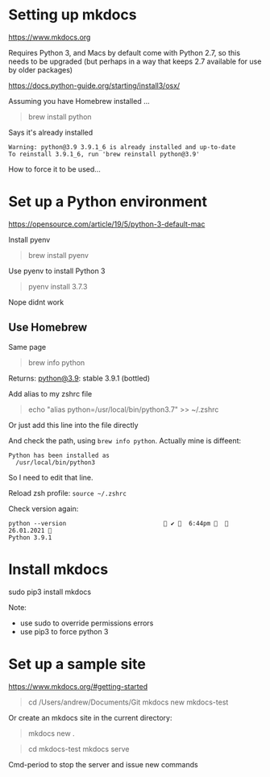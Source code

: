 # Setting up mkdocs

https://www.mkdocs.org

Requires Python 3, and Macs by default come with Python 2.7, so this needs to be upgraded (but perhaps in a way that keeps 2.7 available for use by older packages)

https://docs.python-guide.org/starting/install3/osx/

Assuming you have Homebrew installed ...
> brew install python

Says it's already installed

```
Warning: python@3.9 3.9.1_6 is already installed and up-to-date
To reinstall 3.9.1_6, run 'brew reinstall python@3.9'
```

How to force it to be used...

# Set up a Python environment

https://opensource.com/article/19/5/python-3-default-mac

Install pyenv
> brew install pyenv


Use pyenv to install Python 3
> pyenv install 3.7.3

Nope didnt work

## Use Homebrew

Same page


> brew info python

Returns: python@3.9: stable 3.9.1 (bottled)

Add alias to my zshrc file

> echo "alias python=/usr/local/bin/python3.7" >> ~/.zshrc

Or just add this line into the file directly

And check the path, using `brew info python`. Actually mine is diffeent:

```
Python has been installed as
  /usr/local/bin/python3
```

So I need to edit that line.

Reload zsh profile: `source ~/.zshrc`

Check version again:
```
python --version                            ✔   6:44pm    26.01.2021 
Python 3.9.1
```

# Install mkdocs

sudo pip3 install mkdocs

Note:
* use sudo to override permissions errors
* use pip3 to force python 3

# Set up a sample site

https://www.mkdocs.org/#getting-started

> cd /Users/andrew/Documents/Git
> mkdocs new mkdocs-test

Or create an mkdocs site in the current directory:

> mkdocs new .

> cd mkdocs-test
> mkdocs serve

Cmd-period to stop the server and issue new commands
